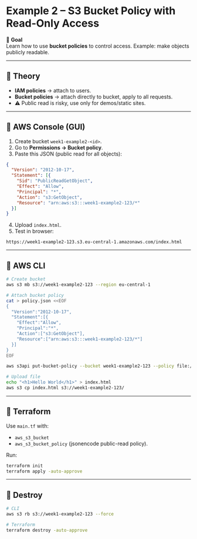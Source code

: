 # Example 2 – S3 Bucket Policy with Read-Only Access

🎯 **Goal**  
Learn how to use **bucket policies** to control access. Example: make objects publicly readable.

---

## 🔹 Theory
- **IAM policies** → attach to users.
- **Bucket policies** → attach directly to bucket, apply to all requests.
- ⚠️ Public read is risky, use only for demos/static sites.

---

## 🔹 AWS Console (GUI)
1. Create bucket `week1-example2-<id>`.
2. Go to **Permissions → Bucket policy**.
3. Paste this JSON (public read for all objects):

```json
{
  "Version": "2012-10-17",
  "Statement": [{
    "Sid": "PublicReadGetObject",
    "Effect": "Allow",
    "Principal": "*",
    "Action": "s3:GetObject",
    "Resource": "arn:aws:s3:::week1-example2-123/*"
  }]
}
````

4. Upload `index.html`.
5. Test in browser:

```
https://week1-example2-123.s3.eu-central-1.amazonaws.com/index.html
```

---

## 🔹 AWS CLI

```bash
# Create bucket
aws s3 mb s3://week1-example2-123 --region eu-central-1

# Attach bucket policy
cat > policy.json <<EOF
{
  "Version":"2012-10-17",
  "Statement":[{
    "Effect":"Allow",
    "Principal":"*",
    "Action":["s3:GetObject"],
    "Resource":["arn:aws:s3:::week1-example2-123/*"]
  }]
}
EOF

aws s3api put-bucket-policy --bucket week1-example2-123 --policy file://policy.json

# Upload file
echo "<h1>Hello World</h1>" > index.html
aws s3 cp index.html s3://week1-example2-123/
```

---

## 🔹 Terraform

Use `main.tf` with:

* `aws_s3_bucket`
* `aws_s3_bucket_policy` (jsonencode public-read policy).

Run:

```bash
terraform init
terraform apply -auto-approve
```

---

## 🔹 Destroy

```bash
# CLI
aws s3 rb s3://week1-example2-123 --force

# Terraform
terraform destroy -auto-approve
```